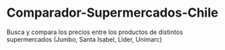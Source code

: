# Comparador-Supermercados-Chile
Busca y compara los precios entre los productos de distintos supermercados (Jumbo, Santa Isabel, Lider, Unimarc)
